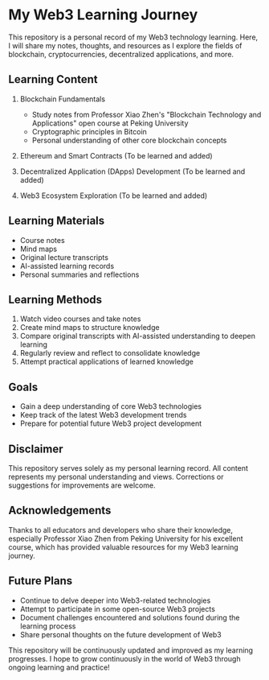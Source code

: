 # My Web3 Learning Journey

This repository is a personal record of my Web3 technology learning. Here, I will share my notes, thoughts, and resources as I explore the fields of blockchain, cryptocurrencies, decentralized applications, and more.

## Learning Content

1. Blockchain Fundamentals

   - Study notes from Professor Xiao Zhen's "Blockchain Technology and Applications" open course at Peking University
   - Cryptographic principles in Bitcoin
   - Personal understanding of other core blockchain concepts

2. Ethereum and Smart Contracts
   (To be learned and added)

3. Decentralized Application (DApps) Development
   (To be learned and added)

4. Web3 Ecosystem Exploration
   (To be learned and added)

## Learning Materials

- Course notes
- Mind maps
- Original lecture transcripts
- AI-assisted learning records
- Personal summaries and reflections

## Learning Methods

1. Watch video courses and take notes
2. Create mind maps to structure knowledge
3. Compare original transcripts with AI-assisted understanding to deepen learning
4. Regularly review and reflect to consolidate knowledge
5. Attempt practical applications of learned knowledge

## Goals

- Gain a deep understanding of core Web3 technologies
- Keep track of the latest Web3 development trends
- Prepare for potential future Web3 project development

## Disclaimer

This repository serves solely as my personal learning record. All content represents my personal understanding and views. Corrections or suggestions for improvements are welcome.

## Acknowledgements

Thanks to all educators and developers who share their knowledge, especially Professor Xiao Zhen from Peking University for his excellent course, which has provided valuable resources for my Web3 learning journey.

## Future Plans

- Continue to delve deeper into Web3-related technologies
- Attempt to participate in some open-source Web3 projects
- Document challenges encountered and solutions found during the learning process
- Share personal thoughts on the future development of Web3

This repository will be continuously updated and improved as my learning progresses. I hope to grow continuously in the world of Web3 through ongoing learning and practice!
